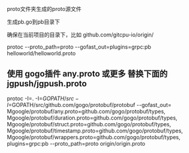 proto文件夹生成的proto源文件

生成pb.go到pb目录下

确保在当前项目的目录下，比如 github.com/gitcpu-io/origin/

protoc --proto_path=proto --gofast_out=plugins=grpc:pb helloworld/helloworld.proto

## 使用 gogo插件 any.proto 或更多 替换下面的 jgpush/jgpush.proto

protoc -I=. -I=$GOPATH/src -I=$GOPATH/src/github.com/gogo/protobuf/protobuf --gofast_out=\
Mgoogle/protobuf/any.proto=github.com/gogo/protobuf/types,\
Mgoogle/protobuf/duration.proto=github.com/gogo/protobuf/types,\
Mgoogle/protobuf/struct.proto=github.com/gogo/protobuf/types,\
Mgoogle/protobuf/timestamp.proto=github.com/gogo/protobuf/types,\
Mgoogle/protobuf/wrappers.proto=github.com/gogo/protobuf/types,\
plugins=grpc:pb --proto_path=proto origin/origin.proto
